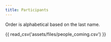 ```yaml
---
title: Participants
---
```


Order is alphabetical based on the last name.

{{ read_csv('assets/files/people_coming.csv') }}
